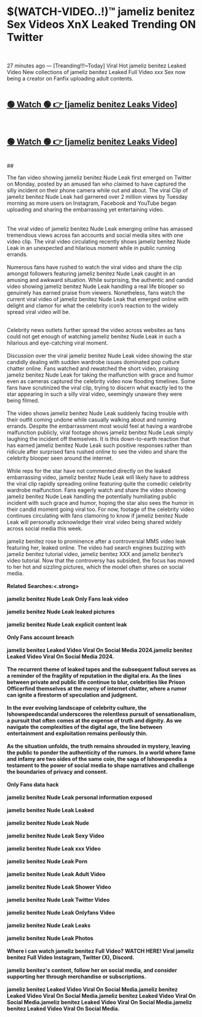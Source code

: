 

# $(WATCH-VIDEO..!)™ jameliz benitez Sex Videos XnX Leaked Trending ON Twitter<br>
<br>

27 minutes ago — [Treanding!!!~Today] Viral Hot jameliz benitez Leaked Video New collections of jameliz benitez Leaked Full Video xxx Sex now being a creator on Fanfix uploading adult contents.
<br>
 <br>

##  <a href="https://clipsfans.site/?title=jameliz_benitez&ref=git">🟢 Watch 🟢 👉 [jameliz benitez Leaks Video]</a><br>
  <br>

##  <a href="https://clipsfans.site/?title=jameliz_benitez&ref=git">🟢 Watch 🟢 👉 [jameliz benitez Leaks Video]</a><br>
  <br>
  ##
  <br>

The fan video showing jameliz benitez Nude Leak first emerged on Twitter on Monday, posted by an amused fan who claimed to have captured the silly incident on their phone camera while out and about. The viral Clip of jameliz benitez Nude Leak had garnered over 2 million views by Tuesday morning as more users on Instagram, Facebook and YouTube began uploading and sharing the embarrassing yet entertaining video.
<br><br>
  <br>
The viral video of jameliz benitez Nude Leak emerging online has amassed tremendous views across fan accounts and social media sites with one video clip. The viral video circulating recently shows jameliz benitez Nude Leak in an unexpected and hilarious moment while in public running errands.
<br><br>
Numerous fans have rushed to watch the viral video and share the clip amongst followers featuring jameliz benitez Nude Leak caught in an amusing and awkward situation. While surprising, the authentic and candid video showing jameliz benitez Nude Leak handling a real life blooper so genuinely has earned praise from viewers. Nonetheless, fans watch the current viral video of jameliz benitez Nude Leak that emerged online with delight and clamor for what the celebrity icon’s reaction to the widely spread viral video will be.
<br><br>

Celebrity news outlets further spread the video across websites as fans could not get enough of watching jameliz benitez Nude Leak in such a hilarious and eye-catching viral moment.
<br><br>
Discussion over the viral jameliz benitez Nude Leak video showing the star candidly dealing with sudden wardrobe issues dominated pop culture chatter online. Fans watched and rewatched the short video, praising jameliz benitez Nude Leak for taking the malfunction with grace and humor even as cameras captured the celebrity video now flooding timelines. Some fans have scrutinized the viral clip, trying to discern what exactly led to the star appearing in such a silly viral video, seemingly unaware they were being filmed.
<br><br>
The video shows jameliz benitez Nude Leak suddenly facing trouble with their outfit coming undone while casually walking about and running errands. Despite the embarrassment most would feel at having a wardrobe malfunction publicly, viral footage shows jameliz benitez Nude Leak simply laughing the incident off themselves. It is this down-to-earth reaction that has earned jameliz benitez Nude Leak such positive responses rather than ridicule after surprised fans rushed online to see the video and share the celebrity blooper seen around the internet.
<br><br>
While reps for the star have not commented directly on the leaked embarrassing video, jameliz benitez Nude Leak will likely have to address the viral clip rapidly spreading online featuring quite the comedic celebrity wardrobe malfunction. Fans eagerly watch and share the video showing jameliz benitez Nude Leak handling the potentially humiliating public incident with such grace and humor, hoping the star also sees the humor in their candid moment going viral too. For now, footage of the celebrity video continues circulating with fans clamoring to know if jameliz benitez Nude Leak will personally acknowledge their viral video being shared widely across social media this week.
<br><br>
jameliz benitez rose to prominence after a controversial MMS video leak featuring her, leaked online. The video had search engines buzzing with jameliz benitez tutorial video, jameliz benitez XXX and jameliz benitez’s video tutorial. Now that the controversy has subsided, the focus has moved to her hot and sizzling pictures, which the model often shares on social media.
<br><br>
<strong>Related Searches:<.strong>
<br><br>
jameliz benitez Nude Leak Only Fans leak video
<br><br>
jameliz benitez Nude Leak leaked pictures
<br><br>
jameliz benitez Nude Leak explicit content leak
<br><br>
Only Fans account breach
<br><br>
jameliz benitez Leaked Video Viral On Social Media 2024.jameliz benitez Leaked Video Viral On Social Media 2024.
<br><br>
The recurrent theme of leaked tapes and the subsequent fallout serves as a reminder of the fragility of reputation in the digital era. As the lines between private and public life continue to blur, celebrities like Prison Officerfind themselves at the mercy of internet chatter, where a rumor can ignite a firestorm of speculation and judgment.
<br><br>
In the ever evolving landscape of celebrity culture, the Ishowspeedscandal underscores the relentless pursuit of sensationalism, a pursuit that often comes at the expense of truth and dignity. As we navigate the complexities of the digital age, the line between entertainment and exploitation remains perilously thin.
<br><br>
As the situation unfolds, the truth remains shrouded in mystery, leaving the public to ponder the authenticity of the rumors. In a world where fame and infamy are two sides of the same coin, the saga of Ishowspeedis a testament to the power of social media to shape narratives and challenge the boundaries of privacy and consent.
<br><br>
Only Fans data hack
<br><br>
jameliz benitez Nude Leak personal information exposed
<br><br>
jameliz benitez Nude Leak Leaked
<br><br>
jameliz benitez Nude Leak Nude
<br><br>
jameliz benitez Nude Leak Sexy Video
<br><br>
jameliz benitez Nude Leak xxx Video
<br><br>
jameliz benitez Nude Leak Porn
<br><br>
jameliz benitez Nude Leak Adult Video
<br><br>
jameliz benitez Nude Leak Shower Video
<br><br>
jameliz benitez Nude Leak Twitter Video
<br><br>
jameliz benitez Nude Leak Onlyfans Video
<br><br>
jameliz benitez Nude Leak Leaks
<br><br>
jameliz benitez Nude Leak Photos
<br><br>
Where i can watch jameliz benitez Full Video? WATCH HERE! Viral jameliz benitez Full Video Instagram, Twitter (X), Discord.
<br><br>
jameliz benitez's content, follow her on social media, and consider supporting her through merchandise or subscriptions.
<br><br>
jameliz benitez Leaked Video Viral On Social Media.jameliz benitez Leaked Video Viral On Social Media.jameliz benitez Leaked Video Viral On Social Media.jameliz benitez Leaked Video Viral On Social Media.jameliz benitez Leaked Video Viral On Social Media.
